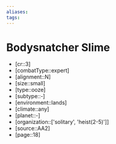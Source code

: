 ```yaml
---
aliases: 
tags: 
---
```


# Bodysnatcher Slime

- [cr::3]
- [combatType::expert]
- [alignment::N]
- [size::small]
- [type::ooze]
- [subtype::-]
- [environment::lands]
- [climate::any]
- [planet::-]
- [organization::['solitary', 'heist(2-5)']]
- [source::AA2]
- [page::18]
